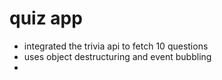 # quiz app
* integrated the trivia api to fetch 10 questions
* uses object destructuring and event bubbling
* 